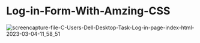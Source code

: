 # Log-in-Form-With-Amzing-CSS

![screencapture-file-C-Users-Dell-Desktop-Task-Log-in-page-index-html-2023-03-04-11_58_51](https://user-images.githubusercontent.com/120628111/222945391-bdc3c342-bd2b-413b-adf4-c9a72b612dfd.png)
